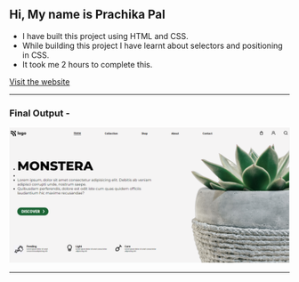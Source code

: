 ## Hi, My name is Prachika Pal

- I have built this project using HTML and CSS.
- While building this project I have learnt about selectors and positioning in CSS.
- It took me 2 hours to complete this.


[Visit the website](https://plants-homepage.netlify.app/)

***



### Final Output - 

![Final Output](./photos/final_image.PNG)

***








